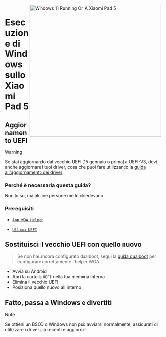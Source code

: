 <img align="right" src="https://raw.githubusercontent.com/erdilS/Port-Windows-11-Xiaomi-Pad-5/main/nabu.png" width="425" alt="Windows 11 Running On A Xiaomi Pad 5">

# Esecuzione di Windows sullo Xiaomi Pad 5

##  Aggiornamento UEFI
> [!Warning]
> Se stai aggiornando dal vecchio UEFI (15 gennaio o prima) a UEFI-V3, devi anche aggiornare i tuoi driver, cosa che puoi fare utilizzando la [guida all'aggiornamento dei driver](update-es.md)

### Perché è necessaria questa guida?

Non lo so, ma alcune persone me lo chiedevano 

### Prerequisiti
- [```App WOA Helper```](https://github.com/erdilS/Port-Windows-11-Xiaomi-Pad-5/releases/download/dualboot/woahelper.apk)
  
- [```Ultima UEFI```](https://github.com/erdilS/Port-Windows-11-Xiaomi-Pad-5/releases/download/UEFI/uefi-v3.img)

## Sostituisci il vecchio UEFI con quello nuovo
> Se non hai ancora configurato dualboot, segui la [guida dualboot](/guide/English/dualboot-en.md) per configurare correttamente l'helper WOA
- Avvia su Android
- Apri la cartella `UEFI` nella tua memoria interna
- Elimina il vecchio UEFI
- Posiziona quello nuovo all'interno

## Fatto, passa a Windows e divertiti 

> [!NOTE]
>  Se ottieni un BSOD o Windows non può avviarsi normalmente, assicurati di utilizzare i driver più recenti e aggiornali 
